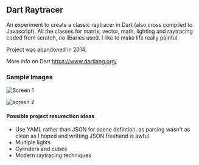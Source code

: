 ## Dart Raytracer

An experiment to create a classic raytracer in Dart (also cross compiled to Javascript).
All the classes for matrix, vector, math, lighting and raytracing coded from scratch, no libaries used. I like to make life really painful.

Project was abandoned in 2014. 

More info on Dart https://www.dartlang.org/ 

### Sample Images

![Screen 1](https://cloud.githubusercontent.com/assets/14982936/10375723/fc3d3a72-6df1-11e5-920a-308ca1dbc016.png)

![screen 2](https://cloud.githubusercontent.com/assets/14982936/10376258/d43b9674-6df4-11e5-8017-12f9bdc632cd.png)


#### Possible project resurection ideas

- Use YAML rather than JSON for scene defintion, as parsing wasn't as clean as I hoped and writting JSON freehand is awful
- Multiple lights
- Cylinders and cubes
- Modern raytracing techniques
